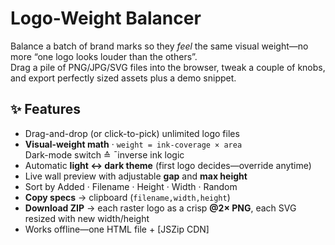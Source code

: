 # Logo-Weight Balancer

Balance a batch of brand marks so they *feel* the same visual weight—no more “one logo looks louder than the others”.  
Drag a pile of PNG/JPG/SVG files into the browser, tweak a couple of knobs, and export perfectly sized assets plus a demo snippet.

## ✨ Features

- Drag-and-drop (or click-to-pick) unlimited logo files
- **Visual-weight math**   ·  `weight = ink-coverage × area`<br>Dark-mode switch ≙ ¯inverse ink logic
- Automatic **light ↔ dark theme** (first logo decides—override anytime)
- Live wall preview with adjustable **gap** and **max height**
- Sort by Added · Filename · Height · Width · Random
- **Copy specs** → clipboard (`filename,width,height`)
- **Download ZIP** → each raster logo as a crisp **@2× PNG**, each SVG resized with new width/height
- Works offline—one HTML file + [JSZip CDN]
